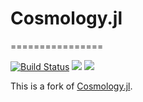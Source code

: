 # Cosmology.jl
================

[![Build Status](https://github.com/cgarling/Cosmology.jl/workflows/CI/badge.svg)](https://github.com/cgarling/Cosmology.jl/actions)
[![](https://img.shields.io/badge/docs-stable-blue.svg)](https://cgarling.github.io/Cosmology.jl/stable/)
[![](https://img.shields.io/badge/docs-dev-blue.svg)](https://cgarling.github.io/Cosmology.jl/dev/)


This is a fork of [Cosmology.jl](https://github.com/JuliaAstro/Cosmology.jl). 
